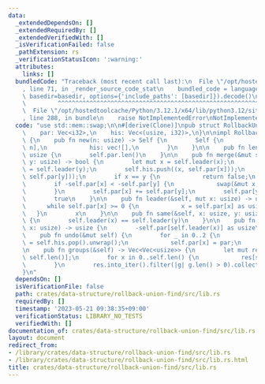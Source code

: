 ```yaml
---
data:
  _extendedDependsOn: []
  _extendedRequiredBy: []
  _extendedVerifiedWith: []
  _isVerificationFailed: false
  _pathExtension: rs
  _verificationStatusIcon: ':warning:'
  attributes:
    links: []
  bundledCode: "Traceback (most recent call last):\n  File \"/opt/hostedtoolcache/Python/3.12.1/x64/lib/python3.12/site-packages/onlinejudge_verify/documentation/build.py\"\
    , line 71, in _render_source_code_stat\n    bundled_code = language.bundle(stat.path,\
    \ basedir=basedir, options={'include_paths': [basedir]}).decode()\n          \
    \         ^^^^^^^^^^^^^^^^^^^^^^^^^^^^^^^^^^^^^^^^^^^^^^^^^^^^^^^^^^^^^^^^^^^^^^^^^^^^^^^^^\n\
    \  File \"/opt/hostedtoolcache/Python/3.12.1/x64/lib/python3.12/site-packages/onlinejudge_verify/languages/rust.py\"\
    , line 288, in bundle\n    raise NotImplementedError\nNotImplementedError\n"
  code: "use std::mem::swap;\n\n#[derive(Clone)]\npub struct RollbackUnionFind {\n\
    \    par: Vec<i32>,\n    his: Vec<(usize, i32)>,\n}\n\nimpl RollbackUnionFind\
    \ {\n    pub fn new(n: usize) -> Self {\n        Self {\n            par: vec![-1;\
    \ n],\n            his: vec![],\n        }\n    }\n\n    pub fn len(&self) ->\
    \ usize {\n        self.par.len()\n    }\n\n    pub fn merge(&mut self, x: usize,\
    \ y: usize) -> bool {\n        let mut x = self.leader(x);\n        let mut y\
    \ = self.leader(y);\n        self.his.push((x, self.par[x]));\n        self.his.push((y,\
    \ self.par[y]));\n        if x == y {\n            return false;\n        }\n\
    \        if -self.par[x] < -self.par[y] {\n            swap(&mut x, &mut y);\n\
    \        }\n        self.par[x] += self.par[y];\n        self.par[y] = x as i32;\n\
    \        true\n    }\n\n    pub fn leader(&self, mut x: usize) -> usize {\n  \
    \      while self.par[x] >= 0 {\n            x = self.par[x] as usize;\n     \
    \   }\n        x\n    }\n\n    pub fn same(&self, x: usize, y: usize) -> bool\
    \ {\n        self.leader(x) == self.leader(y)\n    }\n\n    pub fn size(&self,\
    \ x: usize) -> usize {\n        -self.par[self.leader(x)] as usize\n    }\n\n\
    \    pub fn undo(&mut self) {\n        for _ in 0..2 {\n            let (x, par)\
    \ = self.his.pop().unwrap();\n            self.par[x] = par;\n        }\n    }\n\
    \n    pub fn groups(&self) -> Vec<Vec<usize>> {\n        let mut res = vec![vec![];\
    \ self.len()];\n        for x in 0..self.len() {\n            res[self.leader(x)].push(x);\n\
    \        }\n        res.into_iter().filter(|g| g.len() > 0).collect()\n    }\n\
    }\n"
  dependsOn: []
  isVerificationFile: false
  path: crates/data-structure/rollback-union-find/src/lib.rs
  requiredBy: []
  timestamp: '2023-05-21 09:38:35+09:00'
  verificationStatus: LIBRARY_NO_TESTS
  verifiedWith: []
documentation_of: crates/data-structure/rollback-union-find/src/lib.rs
layout: document
redirect_from:
- /library/crates/data-structure/rollback-union-find/src/lib.rs
- /library/crates/data-structure/rollback-union-find/src/lib.rs.html
title: crates/data-structure/rollback-union-find/src/lib.rs
---
```

